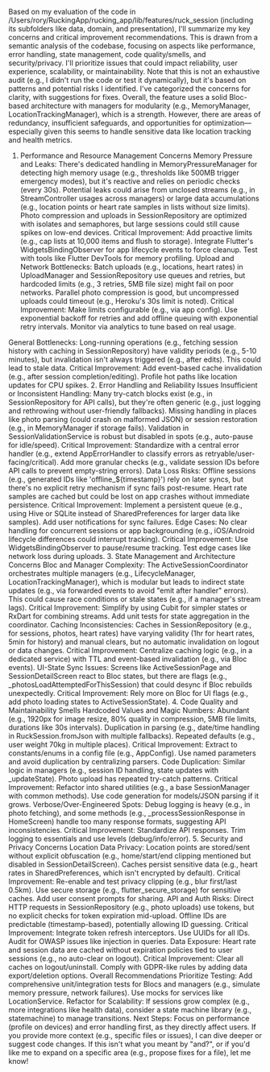 Based on my evaluation of the code in /Users/rory/RuckingApp/rucking_app/lib/features/ruck_session (including its subfolders like data, domain, and presentation), I'll summarize my key concerns and critical improvement recommendations. This is drawn from a semantic analysis of the codebase, focusing on aspects like performance, error handling, state management, code quality/smells, and security/privacy. I'll prioritize issues that could impact reliability, user experience, scalability, or maintainability. Note that this is not an exhaustive audit (e.g., I didn't run the code or test it dynamically), but it's based on patterns and potential risks I identified.
I've categorized the concerns for clarity, with suggestions for fixes. Overall, the feature uses a solid Bloc-based architecture with managers for modularity (e.g., MemoryManager, LocationTrackingManager), which is a strength. However, there are areas of redundancy, insufficient safeguards, and opportunities for optimization—especially given this seems to handle sensitive data like location tracking and health metrics.
1. Performance and Resource Management Concerns
Memory Pressure and Leaks: There's dedicated handling in MemoryPressureManager for detecting high memory usage (e.g., thresholds like 500MB trigger emergency modes), but it's reactive and relies on periodic checks (every 30s). Potential leaks could arise from unclosed streams (e.g., in StreamController usages across managers) or large data accumulations (e.g., location points or heart rate samples in lists without size limits). Photo compression and uploads in SessionRepository are optimized with isolates and semaphores, but large sessions could still cause spikes on low-end devices.
Critical Improvement: Add proactive limits (e.g., cap lists at 10,000 items and flush to storage). Integrate Flutter's WidgetsBindingObserver for app lifecycle events to force cleanup. Test with tools like Flutter DevTools for memory profiling.
Upload and Network Bottlenecks: Batch uploads (e.g., locations, heart rates) in UploadManager and SessionRepository use queues and retries, but hardcoded limits (e.g., 3 retries, 5MB file size) might fail on poor networks. Parallel photo compression is good, but uncompressed uploads could timeout (e.g., Heroku's 30s limit is noted).
Critical Improvement: Make limits configurable (e.g., via app config). Use exponential backoff for retries and add offline queuing with exponential retry intervals. Monitor via analytics to tune based on real usage.

General Bottlenecks: Long-running operations (e.g., fetching session history with caching in SessionRepository) have validity periods (e.g., 5-10 minutes), but invalidation isn't always triggered (e.g., after edits). This could lead to stale data.
Critical Improvement: Add event-based cache invalidation (e.g., after session completion/editing). Profile hot paths like location updates for CPU spikes.
2. Error Handling and Reliability Issues
Insufficient or Inconsistent Handling: Many try-catch blocks exist (e.g., in SessionRepository for API calls), but they're often generic (e.g., just logging and rethrowing without user-friendly fallbacks). Missing handling in places like photo parsing (could crash on malformed JSON) or session restoration (e.g., in MemoryManager if storage fails). Validation in SessionValidationService is robust but disabled in spots (e.g., auto-pause for idle/speed).
Critical Improvement: Standardize with a central error handler (e.g., extend AppErrorHandler to classify errors as retryable/user-facing/critical). Add more granular checks (e.g., validate session IDs before API calls to prevent empty-string errors).
Data Loss Risks: Offline sessions (e.g., generated IDs like 'offline_${timestamp}') rely on later syncs, but there's no explicit retry mechanism if sync fails post-resume. Heart rate samples are cached but could be lost on app crashes without immediate persistence.
Critical Improvement: Implement a persistent queue (e.g., using Hive or SQLite instead of SharedPreferences for larger data like samples). Add user notifications for sync failures.
Edge Cases: No clear handling for concurrent sessions or app backgrounding (e.g., iOS/Android lifecycle differences could interrupt tracking).
Critical Improvement: Use WidgetsBindingObserver to pause/resume tracking. Test edge cases like network loss during uploads.
3. State Management and Architecture Concerns
Bloc and Manager Complexity: The ActiveSessionCoordinator orchestrates multiple managers (e.g., LifecycleManager, LocationTrackingManager), which is modular but leads to indirect state updates (e.g., via forwarded events to avoid "emit after handler" errors). This could cause race conditions or stale states (e.g., if a manager's stream lags).
Critical Improvement: Simplify by using Cubit for simpler states or RxDart for combining streams. Add unit tests for state aggregation in the coordinator.
Caching Inconsistencies: Caches in SessionRepository (e.g., for sessions, photos, heart rates) have varying validity (1hr for heart rates, 5min for history) and manual clears, but no automatic invalidation on logout or data changes.
Critical Improvement: Centralize caching logic (e.g., in a dedicated service) with TTL and event-based invalidation (e.g., via Bloc events).
UI-State Sync Issues: Screens like ActiveSessionPage and SessionDetailScreen react to Bloc states, but there are flags (e.g., _photosLoadAttemptedForThisSession) that could desync if Bloc rebuilds unexpectedly.
Critical Improvement: Rely more on Bloc for UI flags (e.g., add photo loading states to ActiveSessionState).
4. Code Quality and Maintainability Smells
Hardcoded Values and Magic Numbers: Abundant (e.g., 1920px for image resize, 80% quality in compression, 5MB file limits, durations like 30s intervals). Duplication in parsing (e.g., date/time handling in RuckSession.fromJson with multiple fallbacks). Repeated defaults (e.g., user weight 70kg in multiple places).
Critical Improvement: Extract to constants/enums in a config file (e.g., AppConfig). Use named parameters and avoid duplication by centralizing parsers.
Code Duplication: Similar logic in managers (e.g., session ID handling, state updates with _updateState). Photo upload has repeated try-catch patterns.
Critical Improvement: Refactor into shared utilities (e.g., a base SessionManager with common methods). Use code generation for models/JSON parsing if it grows.
Verbose/Over-Engineered Spots: Debug logging is heavy (e.g., in photo fetching), and some methods (e.g., _processSessionResponse in HomeScreen) handle too many response formats, suggesting API inconsistencies.
Critical Improvement: Standardize API responses. Trim logging to essentials and use levels (debug/info/error).
5. Security and Privacy Concerns
Location Data Privacy: Location points are stored/sent without explicit obfuscation (e.g., home/start/end clipping mentioned but disabled in SessionDetailScreen). Caches persist sensitive data (e.g., heart rates in SharedPreferences, which isn't encrypted by default).
Critical Improvement: Re-enable and test privacy clipping (e.g., blur first/last 0.5km). Use secure storage (e.g., flutter_secure_storage) for sensitive caches. Add user consent prompts for sharing.
API and Auth Risks: Direct HTTP requests in SessionRepository (e.g., photo uploads) use tokens, but no explicit checks for token expiration mid-upload. Offline IDs are predictable (timestamp-based), potentially allowing ID guessing.
Critical Improvement: Integrate token refresh interceptors. Use UUIDs for all IDs. Audit for OWASP issues like injection in queries.
Data Exposure: Heart rate and session data are cached without expiration policies tied to user sessions (e.g., no auto-clear on logout).
Critical Improvement: Clear all caches on logout/uninstall. Comply with GDPR-like rules by adding data export/deletion options.
Overall Recommendations
Prioritize Testing: Add comprehensive unit/integration tests for Blocs and managers (e.g., simulate memory pressure, network failures). Use mocks for services like LocationService.
Refactor for Scalability: If sessions grow complex (e.g., more integrations like health data), consider a state machine library (e.g., statemachine) to manage transitions.
Next Steps: Focus on performance (profile on devices) and error handling first, as they directly affect users. If you provide more context (e.g., specific files or issues), I can dive deeper or suggest code changes.
If this isn't what you meant by "and?", or if you'd like me to expand on a specific area (e.g., propose fixes for a file), let me know!
